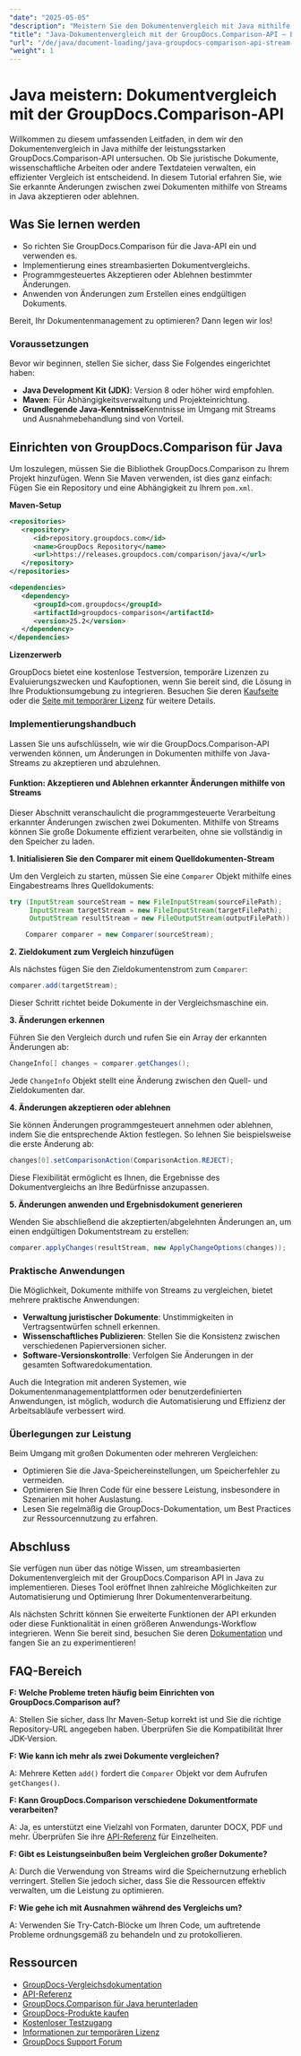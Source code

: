 ```yaml
---
"date": "2025-05-05"
"description": "Meistern Sie den Dokumentenvergleich mit Java mithilfe der leistungsstarken GroupDocs.Comparison-API. Lernen Sie streambasierte Techniken für die effiziente Handhabung juristischer, akademischer und Softwaredokumente."
"title": "Java-Dokumentenvergleich mit der GroupDocs.Comparison-API – Ein streambasierter Ansatz"
"url": "/de/java/document-loading/java-groupdocs-comparison-api-stream-document-compare/"
"weight": 1
---
```


# Java meistern: Dokumentvergleich mit der GroupDocs.Comparison-API

Willkommen zu diesem umfassenden Leitfaden, in dem wir den Dokumentenvergleich in Java mithilfe der leistungsstarken GroupDocs.Comparison-API untersuchen. Ob Sie juristische Dokumente, wissenschaftliche Arbeiten oder andere Textdateien verwalten, ein effizienter Vergleich ist entscheidend. In diesem Tutorial erfahren Sie, wie Sie erkannte Änderungen zwischen zwei Dokumenten mithilfe von Streams in Java akzeptieren oder ablehnen.

## Was Sie lernen werden

- So richten Sie GroupDocs.Comparison für die Java-API ein und verwenden es.
- Implementierung eines streambasierten Dokumentvergleichs.
- Programmgesteuertes Akzeptieren oder Ablehnen bestimmter Änderungen.
- Anwenden von Änderungen zum Erstellen eines endgültigen Dokuments.

Bereit, Ihr Dokumentenmanagement zu optimieren? Dann legen wir los!

### Voraussetzungen

Bevor wir beginnen, stellen Sie sicher, dass Sie Folgendes eingerichtet haben:

- **Java Development Kit (JDK)**: Version 8 oder höher wird empfohlen.
- **Maven**: Für Abhängigkeitsverwaltung und Projekteinrichtung.
- **Grundlegende Java-Kenntnisse**Kenntnisse im Umgang mit Streams und Ausnahmebehandlung sind von Vorteil.

## Einrichten von GroupDocs.Comparison für Java

Um loszulegen, müssen Sie die Bibliothek GroupDocs.Comparison zu Ihrem Projekt hinzufügen. Wenn Sie Maven verwenden, ist dies ganz einfach: Fügen Sie ein Repository und eine Abhängigkeit zu Ihrem `pom.xml`.

**Maven-Setup**

```xml
<repositories>
   <repository>
      <id>repository.groupdocs.com</id>
      <name>GroupDocs Repository</name>
      <url>https://releases.groupdocs.com/comparison/java/</url>
   </repository>
</repositories>

<dependencies>
   <dependency>
      <groupId>com.groupdocs</groupId>
      <artifactId>groupdocs-comparison</artifactId>
      <version>25.2</version>
   </dependency>
</dependencies>
```

**Lizenzerwerb**

GroupDocs bietet eine kostenlose Testversion, temporäre Lizenzen zu Evaluierungszwecken und Kaufoptionen, wenn Sie bereit sind, die Lösung in Ihre Produktionsumgebung zu integrieren. Besuchen Sie deren [Kaufseite](https://purchase.groupdocs.com/buy) oder die [Seite mit temporärer Lizenz](https://purchase.groupdocs.com/temporary-license/) für weitere Details.

### Implementierungshandbuch

Lassen Sie uns aufschlüsseln, wie wir die GroupDocs.Comparison-API verwenden können, um Änderungen in Dokumenten mithilfe von Java-Streams zu akzeptieren und abzulehnen.

#### Funktion: Akzeptieren und Ablehnen erkannter Änderungen mithilfe von Streams

Dieser Abschnitt veranschaulicht die programmgesteuerte Verarbeitung erkannter Änderungen zwischen zwei Dokumenten. Mithilfe von Streams können Sie große Dokumente effizient verarbeiten, ohne sie vollständig in den Speicher zu laden.

**1. Initialisieren Sie den Comparer mit einem Quelldokumenten-Stream**

Um den Vergleich zu starten, müssen Sie eine `Comparer` Objekt mithilfe eines Eingabestreams Ihres Quelldokuments:

```java
try (InputStream sourceStream = new FileInputStream(sourceFilePath);
     InputStream targetStream = new FileInputStream(targetFilePath);
     OutputStream resultStream = new FileOutputStream(outputFilePath)) {

    Comparer comparer = new Comparer(sourceStream);
```

**2. Zieldokument zum Vergleich hinzufügen**

Als nächstes fügen Sie den Zieldokumentenstrom zum `Comparer`:

```java
comparer.add(targetStream);
```

Dieser Schritt richtet beide Dokumente in der Vergleichsmaschine ein.

**3. Änderungen erkennen**

Führen Sie den Vergleich durch und rufen Sie ein Array der erkannten Änderungen ab:

```java
ChangeInfo[] changes = comparer.getChanges();
```

Jede `ChangeInfo` Objekt stellt eine Änderung zwischen den Quell- und Zieldokumenten dar.

**4. Änderungen akzeptieren oder ablehnen**

Sie können Änderungen programmgesteuert annehmen oder ablehnen, indem Sie die entsprechende Aktion festlegen. So lehnen Sie beispielsweise die erste Änderung ab:

```java
changes[0].setComparisonAction(ComparisonAction.REJECT);
```

Diese Flexibilität ermöglicht es Ihnen, die Ergebnisse des Dokumentvergleichs an Ihre Bedürfnisse anzupassen.

**5. Änderungen anwenden und Ergebnisdokument generieren**

Wenden Sie abschließend die akzeptierten/abgelehnten Änderungen an, um einen endgültigen Dokumentstream zu erstellen:

```java
comparer.applyChanges(resultStream, new ApplyChangeOptions(changes));
```

### Praktische Anwendungen

Die Möglichkeit, Dokumente mithilfe von Streams zu vergleichen, bietet mehrere praktische Anwendungen:

- **Verwaltung juristischer Dokumente**: Unstimmigkeiten in Vertragsentwürfen schnell erkennen.
- **Wissenschaftliches Publizieren**: Stellen Sie die Konsistenz zwischen verschiedenen Papierversionen sicher.
- **Software-Versionskontrolle**: Verfolgen Sie Änderungen in der gesamten Softwaredokumentation.

Auch die Integration mit anderen Systemen, wie Dokumentenmanagementplattformen oder benutzerdefinierten Anwendungen, ist möglich, wodurch die Automatisierung und Effizienz der Arbeitsabläufe verbessert wird.

### Überlegungen zur Leistung

Beim Umgang mit großen Dokumenten oder mehreren Vergleichen:

- Optimieren Sie die Java-Speichereinstellungen, um Speicherfehler zu vermeiden.
- Optimieren Sie Ihren Code für eine bessere Leistung, insbesondere in Szenarien mit hoher Auslastung.
- Lesen Sie regelmäßig die GroupDocs-Dokumentation, um Best Practices zur Ressourcennutzung zu erfahren.

## Abschluss

Sie verfügen nun über das nötige Wissen, um streambasierten Dokumentenvergleich mit der GroupDocs.Comparison API in Java zu implementieren. Dieses Tool eröffnet Ihnen zahlreiche Möglichkeiten zur Automatisierung und Optimierung Ihrer Dokumentenverarbeitung.

Als nächsten Schritt können Sie erweiterte Funktionen der API erkunden oder diese Funktionalität in einen größeren Anwendungs-Workflow integrieren. Wenn Sie bereit sind, besuchen Sie deren [Dokumentation](https://docs.groupdocs.com/comparison/java/) und fangen Sie an zu experimentieren!

## FAQ-Bereich

**F: Welche Probleme treten häufig beim Einrichten von GroupDocs.Comparison auf?**

A: Stellen Sie sicher, dass Ihr Maven-Setup korrekt ist und Sie die richtige Repository-URL angegeben haben. Überprüfen Sie die Kompatibilität Ihrer JDK-Version.

**F: Wie kann ich mehr als zwei Dokumente vergleichen?**

A: Mehrere Ketten `add()` fordert die `Comparer` Objekt vor dem Aufrufen `getChanges()`.

**F: Kann GroupDocs.Comparison verschiedene Dokumentformate verarbeiten?**

A: Ja, es unterstützt eine Vielzahl von Formaten, darunter DOCX, PDF und mehr. Überprüfen Sie ihre [API-Referenz](https://reference.groupdocs.com/comparison/java/) für Einzelheiten.

**F: Gibt es Leistungseinbußen beim Vergleichen großer Dokumente?**

A: Durch die Verwendung von Streams wird die Speichernutzung erheblich verringert. Stellen Sie jedoch sicher, dass Sie die Ressourcen effektiv verwalten, um die Leistung zu optimieren.

**F: Wie gehe ich mit Ausnahmen während des Vergleichs um?**

A: Verwenden Sie Try-Catch-Blöcke um Ihren Code, um auftretende Probleme ordnungsgemäß zu behandeln und zu protokollieren.

## Ressourcen

- [GroupDocs-Vergleichsdokumentation](https://docs.groupdocs.com/comparison/java/)
- [API-Referenz](https://reference.groupdocs.com/comparison/java/)
- [GroupDocs.Comparison für Java herunterladen](https://releases.groupdocs.com/comparison/java/)
- [GroupDocs-Produkte kaufen](https://purchase.groupdocs.com/buy)
- [Kostenloser Testzugang](https://releases.groupdocs.com/comparison/java/)
- [Informationen zur temporären Lizenz](https://purchase.groupdocs.com/temporary-license/)
- [GroupDocs Support Forum](https://forum.groupdocs.com/c/comparison)